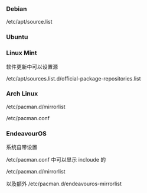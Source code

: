### Debian

/etc/apt/source.list

### Ubuntu

### Linux Mint

软件更新中可以设置源

/etc/apt/sources.list.d/official-package-repositories.list

### Arch Linux

/etc/pacman.d/mirrorlist

/etc/pacman.conf

### EndeavourOS

系统自带设置

/etc/pacman.conf 中可以显示 incloude 的

/etc/pacman.d/mirrorlist 

以及额外 /etc/pacman.d/endeavouros-mirrorlist 